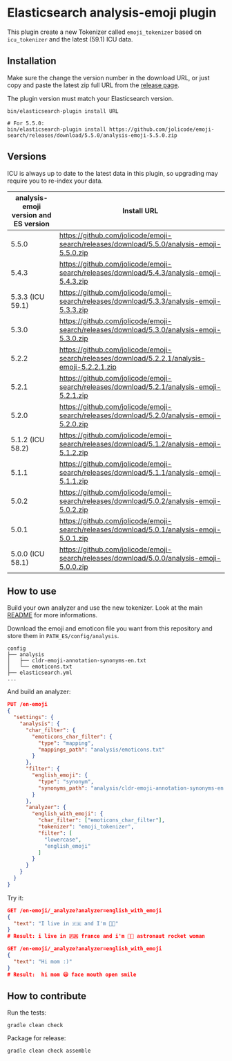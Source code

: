 # Elasticsearch analysis-emoji plugin

This plugin create a new Tokenizer called `emoji_tokenizer` based on `icu_tokenizer` and the latest (59.1) ICU data.

## Installation

Make sure the change the version number in the download URL, or just copy and paste the latest zip full URL from the [release page](https://github.com/jolicode/emoji-search/releases). 

The plugin version must match your Elasticsearch version.

```
bin/elasticsearch-plugin install URL

# For 5.5.0:
bin/elasticsearch-plugin install https://github.com/jolicode/emoji-search/releases/download/5.5.0/analysis-emoji-5.5.0.zip
```

## Versions

ICU is always up to date to the latest data in this plugin, so upgrading may require you to re-index your data.

analysis-emoji version and ES version  | Install URL
-----------|-----------
5.5.0 | https://github.com/jolicode/emoji-search/releases/download/5.5.0/analysis-emoji-5.5.0.zip
5.4.3 | https://github.com/jolicode/emoji-search/releases/download/5.4.3/analysis-emoji-5.4.3.zip
5.3.3 (ICU 59.1) | https://github.com/jolicode/emoji-search/releases/download/5.3.3/analysis-emoji-5.3.3.zip
5.3.0 | https://github.com/jolicode/emoji-search/releases/download/5.3.0/analysis-emoji-5.3.0.zip
5.2.2 | https://github.com/jolicode/emoji-search/releases/download/5.2.2.1/analysis-emoji-5.2.2.1.zip
5.2.1 | https://github.com/jolicode/emoji-search/releases/download/5.2.1/analysis-emoji-5.2.1.zip
5.2.0 | https://github.com/jolicode/emoji-search/releases/download/5.2.0/analysis-emoji-5.2.0.zip
5.1.2 (ICU 58.2) | https://github.com/jolicode/emoji-search/releases/download/5.1.2/analysis-emoji-5.1.2.zip
5.1.1 | https://github.com/jolicode/emoji-search/releases/download/5.1.1/analysis-emoji-5.1.1.zip
5.0.2 | https://github.com/jolicode/emoji-search/releases/download/5.0.2/analysis-emoji-5.0.2.zip
5.0.1 | https://github.com/jolicode/emoji-search/releases/download/5.0.1/analysis-emoji-5.0.1.zip
5.0.0 (ICU 58.1) | https://github.com/jolicode/emoji-search/releases/download/5.0.0/analysis-emoji-5.0.0.zip

## How to use

Build your own analyzer and use the new tokenizer. Look at the main [README](../README.md) for more informations.

Download the emoji and emoticon file you want from this repository and store them in `PATH_ES/config/analysis`.

```
config
├── analysis
│   ├── cldr-emoji-annotation-synonyms-en.txt
│   └── emoticons.txt
├── elasticsearch.yml
...
```

And build an analyzer:

```json
PUT /en-emoji
{
  "settings": {
    "analysis": {
      "char_filter": {
        "emoticons_char_filter": {
          "type": "mapping",
          "mappings_path": "analysis/emoticons.txt"
        }
      },
      "filter": {
        "english_emoji": {
          "type": "synonym",
          "synonyms_path": "analysis/cldr-emoji-annotation-synonyms-en.txt" 
        }
      },
      "analyzer": {
        "english_with_emoji": {
          "char_filter": ["emoticons_char_filter"],
          "tokenizer": "emoji_tokenizer",
          "filter": [
            "lowercase",
            "english_emoji"
          ]
        }
      }
    }
  }
}
```
Try it:

```json
GET /en-emoji/_analyze?analyzer=english_with_emoji
{
  "text": "I live in 🇫🇷 and I'm 👩‍🚀"
}
# Result: i live in 🇫🇷 france and i'm 👩‍🚀 astronaut rocket woman

GET /en-emoji/_analyze?analyzer=english_with_emoji
{
  "text": "Hi mom :)"
}
# Result:  hi mom 😃 face mouth open smile
```

## How to contribute

Run the tests:

```
gradle clean check
```

Package for release:

```
gradle clean check assemble
```
